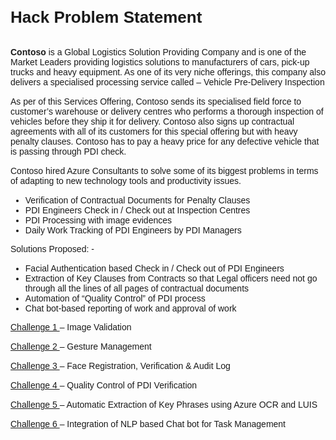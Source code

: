 ﻿<body style="font-family: 'Lucida Grande', 'Calibri', Helvetica, Arial, sans-serif;">
<div class="container">
    <h2 style="padding-bottom: 10px;font-size: 26px;font-weight: 700;">Hack Problem Statement</h2>
    <p style="margin: 10px 0 15px 0;"><b>Contoso</b> is a Global Logistics Solution Providing Company and is one of the Market Leaders providing logistics solutions to manufacturers of cars, pick-up trucks and heavy equipment. As one of its very niche offerings, this company also delivers a specialised processing service called – Vehicle Pre-Delivery Inspection</p>
    <p style="margin: 10px 0 15px 0;">As per of this Services Offering, Contoso sends its specialised field force to customer’s warehouse or delivery centres who performs a thorough inspection of vehicles before they ship it for delivery. Contoso also signs up contractual agreements with all of its customers for this special offering but with heavy penalty clauses. Contoso has to pay a heavy price for any defective vehicle that is passing through PDI check.</p>
    <p style="margin: 10px 0 15px 0;">Contoso hired Azure Consultants to solve some of its biggest problems in terms of adapting to new technology tools and productivity issues.</p>
    <ul>
      <li>Verification of Contractual Documents for Penalty Clauses</li>
      <li>PDI Engineers Check in / Check out at Inspection Centres</li>
      <li>PDI Processing with image evidences</li>
      <li>Daily Work Tracking of PDI Engineers by PDI Managers</li>
    </ul>
    <p style="margin: 10px 0 15px 0;">Solutions Proposed: -</p>
    <ul>
      <li>Facial Authentication based Check in / Check out of PDI Engineers</li>
      <li>Extraction of Key Clauses from Contracts so that Legal officers need not go through all the lines of all pages of contractual documents</li>
      <li>Automation of “Quality Control” of PDI process</li>
      <li>Chat bot-based reporting of work and approval of work</li>
    </ul>
     <p style="margin: 10px 0 15px 0;"><a href="https://github.com/jumpstartninjatech/AI-TechSeries/blob/master/Challenge1.md" target="_blank">Challenge 1 </a>– Image Validation</p>
     <p style="margin: 10px 0 15px 0;"><a href="https://github.com/jumpstartninjatech/AI-TechSeries/blob/master/Challenge2.md" target="_blank">Challenge 2 </a>– Gesture Management</p>
     <p style="margin: 10px 0 15px 0;"><a href="https://github.com/jumpstartninjatech/AI-TechSeries/blob/master/Challenge3.md" target="_blank">Challenge 3 </a>– Face Registration, Verification & Audit Log</p>
     <p style="margin: 10px 0 15px 0;"><a href="https://github.com/jumpstartninjatech/AI-TechSeries/blob/master/Challenge4.md" target="_blank">Challenge 4 </a>– Quality Control of PDI Verification</p>
     <p style="margin: 10px 0 15px 0;"><a href="https://github.com/jumpstartninjatech/AI-TechSeries/blob/master/Challenge5.md" target="_blank">Challenge 5 </a>– Automatic Extraction of Key Phrases using Azure OCR and LUIS</p>
     <p style="margin: 10px 0 15px 0;"><a href="https://github.com/jumpstartninjatech/AI-TechSeries/blob/master/Challenge6.md" target="_blank">Challenge 6 </a>– Integration of NLP based Chat bot for Task Management</p>
      
</div>
</body>
</html>
